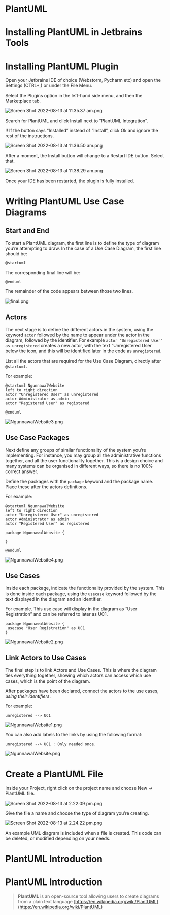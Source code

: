 # PlantUML

# Installing PlantUML in Jetbrains Tools

# Installing PlantUML Plugin

Open your Jetbrains IDE of choice (Webstorm, Pycharm etc) and open the Settings (CTRL+,) or under the File Menu.

Select the Plugins option in the left-hand side menu, and then the Marketplace tab.

![Screen Shot 2022-08-13 at 11.35.37 am.png](PlantUML%20473ebd6014794691a492d2efef4fcfe9/Screen_Shot_2022-08-13_at_11.35.37_am.png)

Search for PlantUML and click Install next to “PlantUML Integration”.

<aside>
‼️ If the button says “Installed” instead of “Install”, click Ok and ignore the rest of the instructions.

</aside>

![Screen Shot 2022-08-13 at 11.36.50 am.png](PlantUML%20473ebd6014794691a492d2efef4fcfe9/Screen_Shot_2022-08-13_at_11.36.50_am.png)

After a moment, the Install button will change to a Restart IDE button. Select that.

![Screen Shot 2022-08-13 at 11.38.29 am.png](PlantUML%20473ebd6014794691a492d2efef4fcfe9/Screen_Shot_2022-08-13_at_11.38.29_am.png)

Once your IDE has been restarted, the plugin is fully installed.

# Writing PlantUML Use Case Diagrams

## Start and End

To start a PlantUML diagram, the first line is to define the type of diagram you’re attempting to draw. In the case of a Use Case Diagram, the first line should be:

```
@startuml
```

The corresponding final line will be:

```
@enduml
```

The remainder of the code appears between those two lines.

![final.png](PlantUML%20473ebd6014794691a492d2efef4fcfe9/final.png)

## Actors

The next stage is to define the different actors in the system, using the keyword `actor` followed by the name to appear under the actor in the diagram, followed by the identifier. For example `actor "Unregistered User" as unregistered` creates a new actor, with the text “Unregistered User below the icon, and this will be identified later in the code as `unregistered`.

List all the actors that are required for the Use Case Diagram, directly after `@startuml`.

For example:

```
@startuml NgunnawalWebsite
left to right direction
actor "Unregistered User" as unregistered
actor Administrator as admin
actor "Registered User" as registered

@enduml
```

![NgunnawalWebsite3.png](PlantUML%20473ebd6014794691a492d2efef4fcfe9/NgunnawalWebsite3.png)

## Use Case Packages

Next define any groups of similar functionality of the system you’re implementing. For instance, you may group all the administrative functions together, and all the user functionality together. This is a design choice and many systems can be organised in different ways, so there is no 100% correct answer.

Define the packages with the `package` keyword and the package name. Place these after the actors definitions.

For example:

```
@startuml NgunnawalWebsite
left to right direction
actor "Unregistered User" as unregistered
actor Administrator as admin
actor "Registered User" as registered

package NgunnawalWebsite {
 
}

@enduml
```

![NgunnawalWebsite4.png](PlantUML%20473ebd6014794691a492d2efef4fcfe9/NgunnawalWebsite4.png)

## Use Cases

Inside each package, indicate the functionality provided by the system. This is done inside each package, using the `usecase` keyword followed by the text displayed in the diagram and an identifier.

For example. This use case will display in the diagram as “User Registration” and can be referred to later as UC1.

```
package NgunnawalWebsite {
 usecase "User Registration" as UC1
}
```

![NgunnawalWebsite2.png](PlantUML%20473ebd6014794691a492d2efef4fcfe9/NgunnawalWebsite2.png)

## Link Actors to Use Cases

The final step is to link Actors and Use Cases. This is where the diagram ties everything together, showing which actors can access which use cases, which is the point of the diagram.

After packages have been declared, connect the actors to the use cases,  *using their identifiers*.

For example:

```
unregistered --> UC1
```

![NgunnawalWebsite1.png](PlantUML%20473ebd6014794691a492d2efef4fcfe9/NgunnawalWebsite1.png)

You can also add labels to the links by using the following format:

```
unregistered --> UC1 : Only needed once.
```

![NgunnawalWebsite.png](PlantUML%20473ebd6014794691a492d2efef4fcfe9/NgunnawalWebsite.png)

# Create a PlantUML File

Inside your Project, right click on the project name and choose New → PlantUML file.

![Screen Shot 2022-08-13 at 2.22.09 pm.png](PlantUML%20473ebd6014794691a492d2efef4fcfe9/Screen_Shot_2022-08-13_at_2.22.09_pm.png)

Give the file a name and choose the type of diagram you’re creating.

![Screen Shot 2022-08-13 at 2.24.22 pm.png](PlantUML%20473ebd6014794691a492d2efef4fcfe9/Screen_Shot_2022-08-13_at_2.24.22_pm.png)

An example UML diagram is included when a file is created. This code can be deleted, or modified depending on your needs.

# PlantUML Introduction

# PlantUML Introduction

> **PlantUML** is an open-source tool allowing users to create diagrams from a plain text language
[https://en.wikipedia.org/wiki/PlantUML](https://en.wikipedia.org/wiki/PlantUML)
>